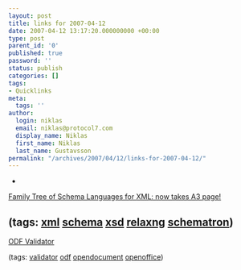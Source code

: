 ```yaml
---
layout: post
title: links for 2007-04-12
date: 2007-04-12 13:17:20.000000000 +00:00
type: post
parent_id: '0'
published: true
password: ''
status: publish
categories: []
tags:
- Quicklinks
meta:
  tags: ''
author:
  login: niklas
  email: niklas@protocol7.com
  display_name: Niklas
  first_name: Niklas
  last_name: Gustavsson
permalink: "/archives/2007/04/12/links-for-2007-04-12/"
---
```

- 
[Family Tree of Schema Languages for XML: now takes A3 page!](http://www.oreillynet.com/xml/blog/2007/04/family_tree_of_schema_language_2.html?CMP=OTC-TY3388567169&ATT=Family+Tree+of+Schema+Languages+for+XML+now+takes+A3+page)

(tags: [xml](http://del.icio.us/protocol7/xml) [schema](http://del.icio.us/protocol7/schema) [xsd](http://del.icio.us/protocol7/xsd) [relaxng](http://del.icio.us/protocol7/relaxng) [schematron](http://del.icio.us/protocol7/schematron))
- 
[ODF Validator](http://opendocumentfellowship.org/validator)

(tags: [validator](http://del.icio.us/protocol7/validator) [odf](http://del.icio.us/protocol7/odf) [opendocument](http://del.icio.us/protocol7/opendocument) [openoffice](http://del.icio.us/protocol7/openoffice))
